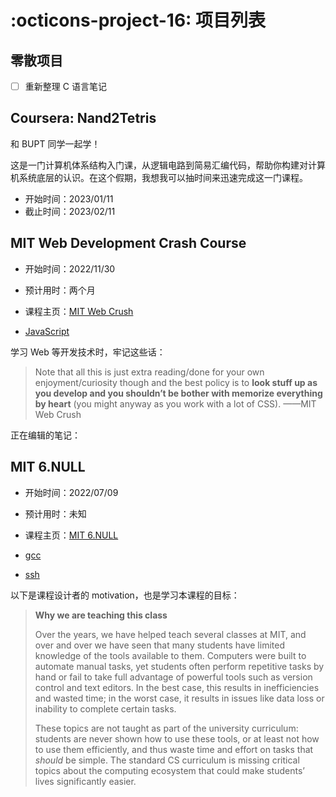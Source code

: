 # :octicons-project-16: 项目列表

## 零散项目

-   [ ] 重新整理 C 语言笔记

## Coursera: Nand2Tetris

和 BUPT 同学一起学！

这是一门计算机体系结构入门课，从逻辑电路到简易汇编代码，帮助你构建对计算机系统底层的认识。在这个假期，我想我可以抽时间来迅速完成这一门课程。

-   开始时间：2023/01/11
-   截止时间：2023/02/11

## MIT Web Development Crash Course

-   开始时间：2022/11/30
-   预计用时：两个月
-   课程主页：[MIT Web Crush](https://weblab.mit.edu/schedule/)

-   [JavaScript](webdev/webpage/JavaScriptBasic.md)

学习 Web 等开发技术时，牢记这些话：

> Note that all this is just extra reading/done for your own enjoyment/curiosity though and the best policy is to **look stuff up as you develop and you shouldn’t be bother with memorize everything by heart** (you might anyway as you work with a lot of CSS). ——MIT Web Crush

正在编辑的笔记：

## MIT 6.NULL

-   开始时间：2022/07/09
-   预计用时：未知
-   课程主页：[MIT 6.NULL](https://missing.csail.mit.edu/)

-   [gcc](basic/linux/tools/gcc.md)
-   [ssh](basic/linux/tools/ssh.md)

以下是课程设计者的 motivation，也是学习本课程的目标：

> **Why we are teaching this class**
>
> Over the years, we have helped teach several classes at MIT, and over and over we have seen that many students have limited knowledge of the tools available to them. Computers were built to automate manual tasks, yet students often perform repetitive tasks by hand or fail to take full advantage of powerful tools such as version control and text editors. In the best case, this results in inefficiencies and wasted time; in the worst case, it results in issues like data loss or inability to complete certain tasks.
>
> These topics are not taught as part of the university curriculum: students are never shown how to use these tools, or at least not how to use them efficiently, and thus waste time and effort on tasks that _should_ be simple. The standard CS curriculum is missing critical topics about the computing ecosystem that could make students’ lives significantly easier.
